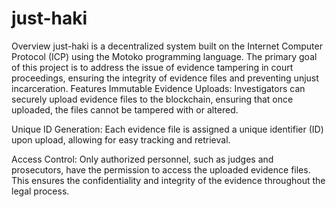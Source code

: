 # just-haki
Overview
just-haki is a decentralized system built on the Internet Computer Protocol (ICP) using the Motoko programming language. The primary goal of this project is to address the issue of evidence tampering in court proceedings, ensuring the integrity of evidence files and preventing unjust incarceration.
Features
Immutable Evidence Uploads: Investigators can securely upload evidence files to the blockchain, ensuring that once uploaded, the files cannot be tampered with or altered.

Unique ID Generation: Each evidence file is assigned a unique identifier (ID) upon upload, allowing for easy tracking and retrieval.

Access Control: Only authorized personnel, such as judges and prosecutors, have the permission to access the uploaded evidence files. This ensures the confidentiality and integrity of the evidence throughout the legal process.
